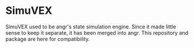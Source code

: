 # SimuVEX

SimuVEX used to be angr's state simulation engine.
Since it made little sense to keep it separate, it has been merged into angr.
This repository and package are here for compatibility.
